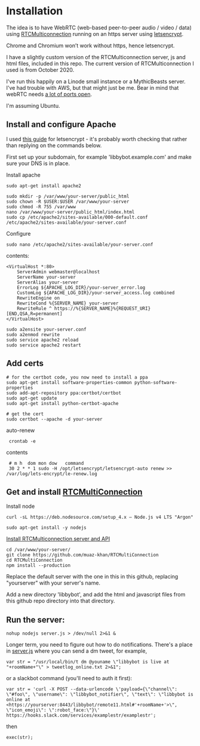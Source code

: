 # Installation

The idea is to have WebRTC (web-based peer-to-peer audio / video / data) 
using [RTCMulticonnection](http://www.rtcmulticonnection.org) running on 
an https server using [letsencrypt](https://letsencrypt.org).

Chrome and Chromium won’t work without https, hence letsencrypt.

I have a slightly custom version of the RTCMulticonnection server, js 
and html files, included in this repo. The current version of 
RTCMulticonnection I used is from October 2020.

I've run this happily on a Linode small instance or a MythicBeasts 
server. I've had trouble with AWS, but that might just be me. Bear in 
mind that webRTC needs [a lot of ports 
open](https://www.quora.com/What-ports-does-WebRTC-use?share=1).

I'm assuming Ubuntu.

## Install and configure Apache 

I used [this 
guide](https://www.digitalocean.com/community/tutorials/how-to-secure-apache-with-let-s-encrypt-on-ubuntu-16-04) 
for letsencrypt - it's probably worth checking that rather than replying 
on the commands below.

First set up your subdomain, for example 'libbybot.example.com' and make 
sure your DNS is in place.

Install apache

    sudo apt-get install apache2

    sudo mkdir -p /var/www/your-server/public_html
    sudo chown -R $USER:$USER /var/www/your-server
    sudo chmod -R 755 /var/www
    nano /var/www/your-server/public_html/index.html
    sudo cp /etc/apache2/sites-available/000-default.conf /etc/apache2/sites-available/your-server.conf

Configure

    sudo nano /etc/apache2/sites-available/your-server.conf

contents:

    <VirtualHost *:80>     
        ServerAdmin webmaster@localhost
        ServerName your-server
        ServerAlias your-server
        ErrorLog ${APACHE_LOG_DIR}/your-server_error.log
        CustomLog ${APACHE_LOG_DIR}/your-server_access.log combined
        RewriteEngine on
        RewriteCond %{SERVER_NAME} your-server
        RewriteRule ^ https://%{SERVER_NAME}%{REQUEST_URI} [END,QSA,R=permanent]
    </VirtualHost>

    sudo a2ensite your-server.conf
    sudo a2enmod rewrite
    sudo service apache2 reload
    sudo service apache2 restart

## Add certs

    # for the certbot code, you now need to install a ppa
    sudo apt-get install software-properties-common python-software-properties
    sudo add-apt-repository ppa:certbot/certbot
    sudo apt-get update
    sudo apt-get install python-certbot-apache
    
    # get the cert  
    sudo certbot --apache -d your-server

auto-renew

     crontab -e

contents

     # m h  dom mon dow   command
     30 2 * * 1 sudo -H /opt/letsencrypt/letsencrypt-auto renew >> /var/log/lets-encrypt/le-renew.log


## Get and install [RTCMultiConnection](http://www.rtcmulticonnection.org)

Install node

    curl -sL https://deb.nodesource.com/setup_4.x — Node.js v4 LTS "Argon"

    sudo apt-get install -y nodejs

[Install RTCMulticonnection server and 
API](https://github.com/muaz-khan/RTCMultiConnection/blob/master/docs/installation-guide.md)

    cd /var/www/your-server/
    git clone https://github.com/muaz-khan/RTCMultiConnection
    cd RTCMultiConnection
    npm install --production

Replace the default server with the one in this in this github, 
replacing "yourserver" with your server's name.

Add a new directory 'libbybot', and add the html and javascript files from 
this github repo directory into that directory.

## Run the server:

    nohup nodejs server.js > /dev/null 2>&1 &

Longer term, you need to figure out how to do notifications. There's a place in [server.js](https://github.com/libbymiller/libbybot_eleven/blob/master/server/server.js) where you can send a dm tweet, for example, 

    var str = "/usr/local/bin/t dm @youname \"libbybot is live at "+roomName+"\" > tweetlog_online.txt 2>&1";

or a slackbot command (you'll need to auth it first):

    var str = 'curl -X POST --data-urlencode \'payload={\"channel\": \"#foo\", \"username\": \"libbybot_notifier\", \"text\": \"libbybot is online at <https://yourserver:8443/libbybot/remote11.html#'+roomName+'>\", \"icon_emoji\": \":robot_face:\"}\' https://hooks.slack.com/services/examplestr/examplestr';
    
then

    exec(str);
    
